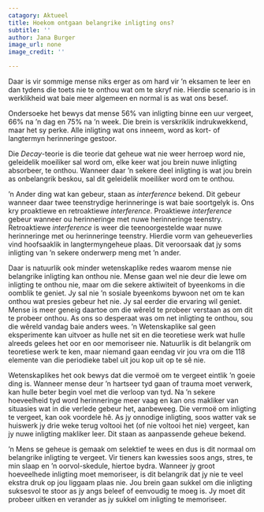 ```yaml
---
catagory: Aktueel
title: Hoekom ontgaan belangrike inligting ons?
subtitle: ''
author: Jana Burger
image_url: none
image_credit: ''

---
```

Daar is vir sommige mense niks erger as om hard vir ’n eksamen te leer en dan tydens die toets nie te onthou wat om te skryf nie. Hierdie scenario is in werklikheid wat baie meer algemeen en normal is as wat ons besef.

Ondersoeke het bewys dat mense 56% van inligting binne een uur vergeet, 66% na ’n dag en 75% na ’n week. Die brein is verskriklik indrukwekkend, maar het sy perke. Alle inligting wat ons inneem, word as kort- of langtermyn herinneringe gestoor.

Die _Decay_-teorie is die teorie dat geheue wat nie weer herroep word nie, geleidelik moeiliker sal word om, elke keer wat jou brein nuwe inligting absorbeer, te onthou. Wanneer daar ’n sekere deel inligting is wat jou brein as onbelangrik beskou, sal dit geleidelik moeiliker word om te onthou.

’n Ander ding wat kan gebeur, staan as _interference_ bekend. Dit gebeur wanneer daar twee teenstrydige herinneringe is wat baie soortgelyk is. Ons kry proaktiewe en retroaktiewe _interference_. Proaktiewe _interference_ gebeur wanneer ou herinneringe met nuwe herinneringe teenstry. Retroaktiewe _interference_ is weer die teenoorgestelde waar nuwe herinneringe met ou herinneringe teenstry. Hierdie vorm van geheueverlies vind hoofsaaklik in langtermyngeheue plaas. Dit veroorsaak dat jy soms inligting van ’n sekere onderwerp meng met ’n ander.

Daar is natuurlik ook minder wetenskaplike redes waarom mense nie belangrike inligting kan onthou nie. Mense gaan wel nie deur die lewe om inligting te onthou nie, maar om die sekere aktiwiteit of byeenkoms in die oomblik te geniet. Jy sal nie ’n sosiale byeenkoms bywoon net om te kan onthou wat presies gebeur het nie. Jy sal eerder die ervaring wil geniet. Mense is meer geneig daartoe om die wêreld te probeer verstaan as om dit te probeer onthou. As ons so desperaat was om net inligting te onthou, sou die wêreld vandag baie anders wees. ’n Wetenskaplike sal geen eksperimente kan uitvoer as hulle net sit en die teoretiese werk wat hulle alreeds gelees het oor en oor memoriseer nie. Natuurlik is dit belangrik om teoretiese werk te ken, maar niemand gaan eendag vir jou vra om die 118 elemente van die periodieke tabel uit jou kop uit op te sê nie.

Wetenskaplikes het ook bewys dat die vermoë om te vergeet eintlik ’n goeie ding is. Wanneer mense deur ’n hartseer tyd gaan of trauma moet verwerk, kan hulle beter begin voel met die verloop van tyd. Na ’n sekere hoeveelheid tyd word herinneringe meer vaag en kan ons makliker van situasies wat in die verlede gebeur het, aanbeweeg. Die vermoë om inligting te vergeet, kan ook voordele hê. As jy onnodige inligting, soos watter vak se huiswerk jy drie weke terug voltooi het (of nie voltooi het nie) vergeet, kan jy nuwe inligting makliker leer. Dit staan as aanpassende geheue bekend.

’n Mens se geheue is gemaak om selektief te wees en dus is dit normaal om belangrike inligting te vergeet. Vir tieners kan kwessies soos angs, stres, te min slaap en ’n oorvol-skedule, hiertoe bydra. Wanneer jy groot hoeveelhede inligting moet memoriseer, is dit belangrik dat jy nie te veel ekstra druk op jou liggaam plaas nie. Jou brein gaan sukkel om die inligting suksesvol te stoor as jy angs beleef of eenvoudig te moeg is. Jy moet dit probeer uitken en verander as jy sukkel om inligting te memoriseer.